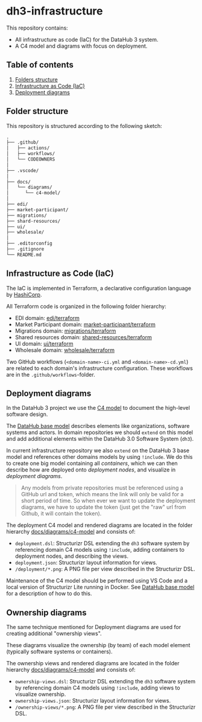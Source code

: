# dh3-infrastructure

This repository contains:

- All infrastructure as code (IaC) for the DataHub 3 system.
- A C4 model and diagrams with focus on deployment.

## Table of contents

1. [Folders structure](#folder-structure)
1. [Infrastructure as Code (IaC)](#infrastructure-as-code-iac)
1. [Deployment diagrams](#deployment-diagrams)

## Folder structure

This repository is structured according to the following sketch:

```txt
.
├── .github/
│   ├── actions/
│   ├── workflows/
│   └── CODEOWNERS
│
├── .vscode/
│
├── docs/
│   └── diagrams/
│      └── c4-model/
│
├── edi/
├── market-participant/
├── migrations/
├── shard-resources/
├── ui/
├── wholesale/
│
├── .editorconfig
├── .gitignore
└── README.md
```

## Infrastructure as Code (IaC)

The IaC is implemented in Terraform, a declarative configuration language by [HashiCorp](https://www.hashicorp.com/).

All Terraform code is organized in the following folder hierarchy:

- EDI domain: [edi/terraform](./edi/terraform/)
- Market Participant domain: [market-participant/terraform](./market-participant/terraform/)
- Migrations domain: [migrations/terraform](./migrations/terraform/)
- Shared resources domain: [shared-resources/terraform](./shared-resources/terraform/)
- UI domain: [ui/terraform](./ui/terraform/)
- Wholesale domain: [wholesale/terraform](./wholesale/terraform/)

Two GitHub workflows (`<domain-name>-ci.yml` and `<domain-name>-cd.yml`) are related to each domain's infrastructure configuration. These workflows are in the `.github/workflows`-folder.

## Deployment diagrams

In the DataHub 3 project we use the [C4 model](https://c4model.com/) to document the high-level software design.

The [DataHub base model](https://github.com/Energinet-DataHub/opengeh-arch-diagrams#datahub-base-model) describes elements like organizations, software systems and actors. In domain repositories we should `extend` on this model and add additional elements within the DataHub 3.0 Software System (`dh3`).

In current infrastructure repository we also `extend` on the DataHub 3 base model and references other domains models by using `!include`. We do this to create one big model containing all _containers_, which we can then describe how are deployed onto _deployment nodes_, and visualize in _deployment diagrams_.

> Any models from private repositories must be referenced using a GitHub url and token, which means the link will only be valid for a short period of time. So when ever we want to update the deployment diagrams, we have to update the token (just get the "raw" url from Github, it will contain the token).

The deployment C4 model and rendered diagrams are located in the folder hierarchy [docs/diagrams/c4-model](./docs/diagrams/c4-model/) and consists of:

- `deployment.dsl`: Structurizr DSL extending the `dh3` software system by referencing domain C4 models using `!include`, adding containers to deployment nodes, and describing the views.
- `deployment.json`: Structurizr layout information for views.
- `/deployment/*.png`: A PNG file per view described in the Structurizr DSL.

Maintenance of the C4 model should be performed using VS Code and a local version of Structurizr Lite running in Docker. See [DataHub base model](https://github.com/Energinet-DataHub/opengeh-arch-diagrams#datahub-base-model) for a description of how to do this.

## Ownership diagrams

The same technique mentioned for Deployment diagrams are used for creating additional "ownership views".

These diagrams visualize the ownership (by team) of each model element (typically software systems or containers).

The ownership views and rendered diagrams are located in the folder hierarchy [docs/diagrams/c4-model](./docs/diagrams/c4-model/) and consists of:

- `ownership-views.dsl`: Structurizr DSL extending the `dh3` software system by referencing domain C4 models using `!include`, adding views to visualize ownership.
- `ownership-views.json`: Structurizr layout information for views.
- `/ownership-views/*.png`: A PNG file per view described in the Structurizr DSL.
